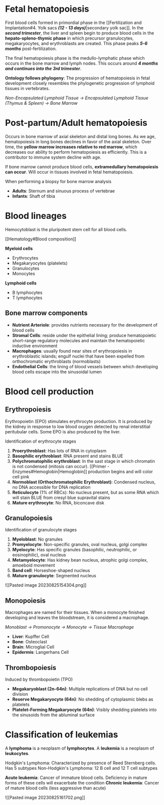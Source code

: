 # Fetal hematopoiesis
First blood cells formed in primordial phase in the [[Fertilization and Implantation#4. Yolk sacs ***(12 - 13 days)***|secondary yolk sac]]. In the ***second trimester***, the liver and spleen begin to produce blood cells in the **hepato-spleno-thymic phase** in which precursor granulocytes, megakaryocytes, and erythroblasts are created. This phase peaks ***5-6 months*** post-fertilization.

The final hematopoiesis phase is the medullo-lymphatic phase which occurs in the bone marrow and lymph nodes. This occurs around ***4 months and continues into the 3rd trimester***.

**Ontology follows phylogeny**: The progression of hematopoiesis in fetal development closely resembles the phylogenetic progression of lymphoid tissues in vertebrates.

*Non-Encapsulated Lymphoid Tissue → Encapsulated Lymphoid Tissue (Thymus & Spleen) → Bone Marrow*
# Post-partum/Adult hematopoiesis
Occurs in bone marrow of axial skeleton and distal long bones. As we age, hematopoiesis in long bones declines in favor of the axial skeleton. Over time, the **yellow marrow increases relative to red marrow**, which decreases our ability to perform hematopoiesis as efficiently. This is a contributor to immune system decline with age.

If bone marrow cannot produce blood cells, **extramedullary hematopoiesis can occur**. Will occur in tissues involved in fetal hematopoiesis.

When performing a biopsy for bone marrow analysis
- **Adults**: Sternum and sinuous process of vertebrae
- **Infants**: Shaft of tibia
# Blood lineages
Hemocytoblast is the pluripotent stem cell for all blood cells.

[[Hematology#Blood composition]]

**Myeloid cells**
- Erythrocytes
- Megakaryocytes (platelets)
- Granulocytes
- Monocytes

**Lymphoid cells**
- B lymphocytes
- T lymphocytes
## Bone marrow components
- **Nutrient Arteriole**: provides nutrients necessary for the development of blood cells 
- **Stromal Cells**: reside under the epithelial lining; produce hematopoietic short-range regulatory molecules and maintain the hematopoietic inductive environment 
- **Macrophages**: usually found near sites of erythropoiesis in erythroblastic islands; engulf nuclei that have been expelled from orthochromatic erythroblasts (normoblasts) 
- **Endothelial Cells**: the lining of blood vessels between which developing blood cells escape into the sinusoidal lumen
# Blood cell production
## Erythropoiesis
Erythropoietin (EPO) stimulates erythrocyte production. It is produced by the kidney in response to low blood oxygen detected by renal interstitial peritubular cells. Some EPO is also produced by the liver.

Identification of erythrocyte stages
1. **Proerythroblast**: Has lots of RNA in cytoplasm
2. **Basophilic erythroblast**: RNA present and stains BLUE
3. **Polychromatophilic erythroblast**: In the sast stage in which chromatin is not condensed (mitosis can occur). [[Primer - Enzymes#Hemoglobin|Hemoglobin]] production begins and will color cell pink
4. **Normoblast (Orthochromatophilic Erythroblast)**: Condensed nucleus, no DNA accessible for DNA replication
5. **Reticulocyte** (1% of RBCs): No nucleus present, but as some RNA which will stain BLUE from cresyl blue supravital stains
6. **Mature erythrocyte**: No RNA, biconcave disk
## Granulopoiesis
Identification of granulocyte stages
1. **Myeloblast**: No granules
2. **Promyelocyte**: Non-specific granules, oval nucleus, golgi complex
3. **Myelocyte**: Has specific granules (basophilic, neutrophilic, or eosinophilic), oval nucleus
4. **Metamyelocyte**: Has kidney bean nucleus, atrophic golgi complex, amoeboid movement
5. **Band cell**: Horseshoe-shaped nucleus
6. **Mature granulocyte**: Segmented nucleus

![[Pasted image 20230825154304.png]]
## Monopoiesis
Macrophages are named for their tissues. When a monocyte finished developing and leaves the bloodstream, it is considered a macrophage.

*Monoblast → Promonocyte → Monocyte → Tissue Macrophage*

- **Liver**: Kupffer Cell 
- **Bone**:  Osteoclast 
- **Brain**: Microglial Cell 
- **Epidermis**: Langerhans Cell
## Thrombopoiesis
Induced by thrombopoietin (TPO)

- **Megakaryoblast (2n-64n)**: Multiple replications of DNA but no cell division
- **Reserve Megakaryocyte (64n)**: No shedding of  cytoplasmic blebs as platelets 
- **Platelet-Forming Megakaryocyte (64n)**: Visibly shedding platelets into the sinusoids from the abluminal surface
# Classification of leukemias
A **lymphoma** is a neoplasm of **lymphocytes**. A **leukemia** is a neoplasm of **leukocytes**.

Hodgkin's Lymphoma: Characterized by presence of Reed Sternberg cells. Has 5 subtypes
Non-Hodgkin's Lymphoma: 12 B cell and 12 T cell subtypes

**Acute leukemia**: Cancer of immature blood cells. Deficiency in mature forms of these cells will exacerbate the condition
**Chronic leukemia**: Cancer of mature blood cells (less aggressive than acute)

![[Pasted image 20230825161702.png]]